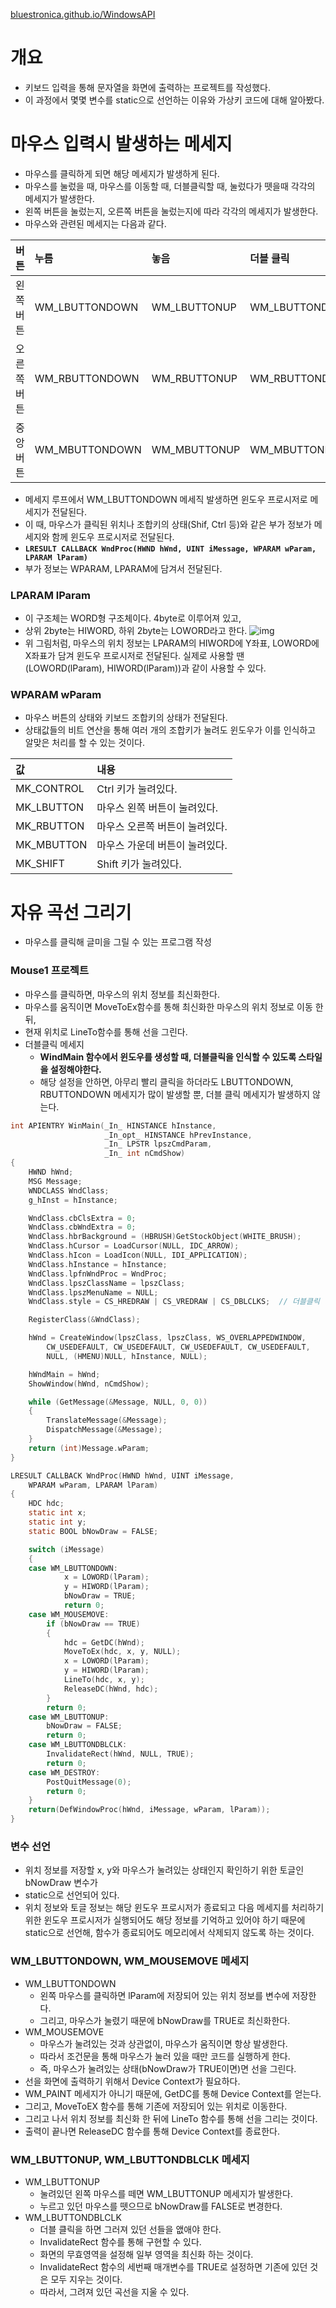 [bluestronica.github.io/WindowsAPI](https://bluestronica.github.io/WindowsAPI)

# 개요
- 키보드 입력을 통해 문자열을 화면에 출력하는 프로젝트를 작성했다.
- 이 과정에서 몇몇 변수를 static으로 선언하는 이유와 가상키 코드에 대해 알아봤다.

# 마우스 입력시 발생하는 메세지
- 마우스를 클릭하게 되면 해당 메세지가 발생하게 된다. 
- 마우스를 눌렀을 때, 마우스를 이동할 때, 더블클릭할 때, 눌렀다가 뗏을때 각각의 메세지가 발생한다. 
- 왼쪽 버튼을 눌렀는지, 오른쪽 버튼을 눌렀는지에 따라 각각의 메세지가 발생한다. 
- 마우스와 관련된 메세지는 다음과 같다.

| 버튼 | 누름 | 놓음 | 더블 클릭 |
|:---|:---|:---|:---|
| 왼쪽 버튼 | WM_LBUTTONDOWN | WM_LBUTTONUP | WM_LBUTTONDBLCLK |
| 오른쪽 버튼 | WM_RBUTTONDOWN | WM_RBUTTONUP | WM_RBUTTONDBLCLK |
| 중앙 버튼 | WM_MBUTTONDOWN | WM_MBUTTONUP | WM_MBUTTONDBLCLK |

- 메세지 루프에서 WM_LBUTTONDOWN 메세직 발생하면 윈도우 프로시저로 메세지가 전달된다.
- 이 때, 마우스가 클릭된 위치나 조합키의 상태(Shif, Ctrl 등)와 같은 부가 정보가 메세지와 함께 윈도우 프로시저로 전달된다.
- **`LRESULT CALLBACK WndProc(HWND hWnd, UINT iMessage, WPARAM wParam, LPARAM lParam)`**
- 부가 정보는 WPARAM, LPARAM에 담겨서 전달된다.

### LPARAM lParam
- 이 구조체는 WORD형 구조체이다. 4byte로 이루어져 있고, 
- 상위 2byte는 HIWORD, 하위 2byte는 LOWORD라고 한다.
![img](Img/lparam.png)
- 위 그림처럼, 마우스의 위치 정보는 LPARAM의 HIWORD에 Y좌표, LOWORD에 X좌표가 담겨 윈도우 프로시저로 전달된다. 실제로 사용할 땐 (LOWORD(lParam), HIWORD(lParam))과 같이 사용할 수 있다.

### WPARAM wParam
- 마우스 버튼의 상태와 키보드 조합키의 상태가 전달된다.
- 상태값들의 비트 연산을 통해 여러 개의 조합키가 눌려도 윈도우가 이를 인식하고 알맞은 처리를 할 수 있는 것이다.

| 값 | 내용 |
|:---|:---|
| MK_CONTROL | Ctrl 키가 눌려있다. |
| MK_LBUTTON | 마우스 왼쪽 버튼이 눌려있다. |
| MK_RBUTTON | 마우스 오른쪽 버튼이 눌려있다. |
| MK_MBUTTON | 마우스 가운데 버튼이 눌려있다. |
| MK_SHIFT | Shift 키가 눌려있다. |


# 자유 곡선 그리기
- 마우스를 클릭해 글미을 그릴 수 있는 프로그램 작성

### Mouse1 프로젝트
- 마우스를 클릭하면, 마우스의 위치 정보를 최신화한다.
- 마우스를 움직이면 MoveToEx함수를 통해 최신화한 마우스의 위치 정보로 이동 한 뒤,
- 현재 위치로 LineTo함수를 통해 선을 그린다.
- 더블클릭 메세지
  - **WindMain 함수에서 윈도우를 생성할 때, 더블클릭을 인식할 수 있도록 스타일을 설정해야한다.**
  - 해당 설정을 안하면, 아무리 빨리 클릭을 하더라도 LBUTTONDOWN, RBUTTONDOWN 메세지가 많이 발생할 뿐, 더블 클릭 메세지가 발생하지 않는다.
```c
int APIENTRY WinMain(_In_ HINSTANCE hInstance, 
                     _In_opt_ HINSTANCE hPrevInstance, 
                     _In_ LPSTR lpszCmdParam, 
                     _In_ int nCmdShow)
{
	HWND hWnd;
	MSG Message;
	WNDCLASS WndClass;
	g_hInst = hInstance;

	WndClass.cbClsExtra = 0;
	WndClass.cbWndExtra = 0;
	WndClass.hbrBackground = (HBRUSH)GetStockObject(WHITE_BRUSH);
	WndClass.hCursor = LoadCursor(NULL, IDC_ARROW);
	WndClass.hIcon = LoadIcon(NULL, IDI_APPLICATION);
	WndClass.hInstance = hInstance;
	WndClass.lpfnWndProc = WndProc;
	WndClass.lpszClassName = lpszClass;
	WndClass.lpszMenuName = NULL;
	WndClass.style = CS_HREDRAW | CS_VREDRAW | CS_DBLCLKS;  // 더블클릭 인식!

	RegisterClass(&WndClass);

	hWnd = CreateWindow(lpszClass, lpszClass, WS_OVERLAPPEDWINDOW,
		CW_USEDEFAULT, CW_USEDEFAULT, CW_USEDEFAULT, CW_USEDEFAULT,
		NULL, (HMENU)NULL, hInstance, NULL);

	hWndMain = hWnd;
	ShowWindow(hWnd, nCmdShow);

	while (GetMessage(&Message, NULL, 0, 0))
	{
		TranslateMessage(&Message);
		DispatchMessage(&Message);
	}
	return (int)Message.wParam;
}

LRESULT CALLBACK WndProc(HWND hWnd, UINT iMessage, 
  	WPARAM wParam, LPARAM lParam)
{
	HDC hdc;
	static int x;
	static int y;
	static BOOL bNowDraw = FALSE;

	switch (iMessage)
	{
	case WM_LBUTTONDOWN:
			x = LOWORD(lParam);
			y = HIWORD(lParam);
			bNowDraw = TRUE;
			return 0;
	case WM_MOUSEMOVE:
		if (bNowDraw == TRUE)
		{
			hdc = GetDC(hWnd);
			MoveToEx(hdc, x, y, NULL);
			x = LOWORD(lParam);
			y = HIWORD(lParam);
			LineTo(hdc, x, y);
			ReleaseDC(hWnd, hdc);
		}
		return 0;
	case WM_LBUTTONUP:
		bNowDraw = FALSE;
		return 0;
	case WM_LBUTTONDBLCLK:
		InvalidateRect(hWnd, NULL, TRUE);
		return 0;
	case WM_DESTROY:
		PostQuitMessage(0);
		return 0;
	}
	return(DefWindowProc(hWnd, iMessage, wParam, lParam));
}
```

### 변수 선언
- 위치 정보를 저장할 x, y와 마우스가 눌려있는 상태인지 확인하기 위한 토글인 bNowDraw 변수가 
- static으로 선언되어 있다.
- 위치 정보와 토글 정보는 해당 윈도우 프로시저가 종료되고 다음 메세지를 처리하기 위한 윈도우 프로시저가 실행되어도 해당 정보를 기억하고 있어야 하기 때문에 static으로 선언해, 함수가 종료되어도 메모리에서 삭제되지 않도록 하는 것이다.

### WM_LBUTTONDOWN, WM_MOUSEMOVE 메세지
- WM_LBUTTONDOWN
  - 왼쪽 마우스를 클릭하면 lParam에 저장되어 있는 위치 정보를 변수에 저장한다.
  - 그리고, 마우스가 눌렸기 때문에 bNowDraw를 TRUE로 최신화한다.
- WM_MOUSEMOVE
  - 마우스가 눌려있는 것과 상관없이, 마우스가 움직이면 항상 발생한다.
  - 따라서 조건문을 통해 마우스가 눌러 있을 때만 코드를 실행하게 한다.
  - 즉, 마우스가 눌려있는 상태(bNowDraw가 TRUE이면)면 선을 그린다.
- 선을 화면에 출력하기 위해서 Device Context가 필요하다.
- WM_PAINT 메세지가 아니기 때문에, GetDC를 통해 Device Context를 얻는다.
- 그리고, MoveToEX 함수를 통해 기존에 저장되어 있는 위치로 이동한다.
- 그리고 나서 위치 정보를 최신화 한 뒤에 LineTo 함수를 통해 선을 그리는 것이다.
- 출력이 끝나면 ReleaseDC 함수를 통해 Device Context를 종료한다.

### WM_LBUTTONUP, WM_LBUTTONDBLCLK 메세지
- WM_LBUTTONUP
  - 눌려있던 왼쪽 마우스를 떼면 WM_LBUTTONUP 메세지가 발생한다.
  - 누르고 있던 마우스를 뗏으므로 bNowDraw를 FALSE로 변경한다.
- WM_LBUTTONDBLCLK
  - 더블 클릭을 하면 그러져 있던 선들을 앲애야 한다.
  - InvalidateRect 함수를 통해 구현할 수 있다. 
  - 화면의 무효영역을 설정해 일부 영역을 최신화 하는 것이다.
  - InvalidateRect 함수의 세번째 매개변수를 TRUE로 설정하면 기존에 있던 것은 모두 지우는 것이다. 
  - 따라서, 그려져 있던 곡선을 지울 수 있다.
  


















